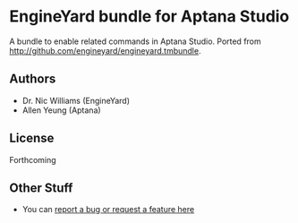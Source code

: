 # EngineYard bundle for Aptana Studio

A bundle to enable related commands in Aptana Studio. Ported from http://github.com/engineyard/engineyard.tmbundle.

## Authors

* Dr. Nic Williams (EngineYard)
* Allen Yeung (Aptana)

## License

Forthcoming

## Other Stuff

* You can [report a bug or request a feature here](http://github.com/aptana/engineyard.ruble/issues)